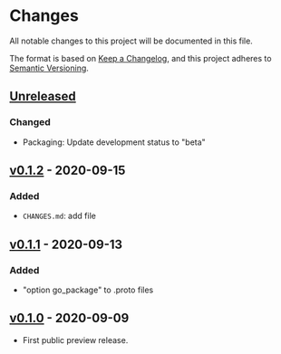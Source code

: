 # Changes

All notable changes to this project will be documented in this file.

The format is based on [Keep a
Changelog](https://keepachangelog.com/en/1.0.0/), and this project
adheres to [Semantic Versioning](https://semver.org/spec/v2.0.0.html).

## [Unreleased]

### Changed

- Packaging: Update development status to "beta"

## [v0.1.2] - 2020-09-15

### Added

- `CHANGES.md`: add file

## [v0.1.1] - 2020-09-13

### Added

- "option go_package" to .proto files

## [v0.1.0] - 2020-09-09

- First public preview release.

[unreleased]: https://github.com/guendto/jomiel-messages/compare/v0.1.2..HEAD
[v0.1.2]: https://github.com/guendto/jomiel-messages/compare/v0.1.1..v0.1.2
[v0.1.1]: https://github.com/guendto/jomiel-messages/compare/v0.1.0..v0.1.1
[v0.1.0]: https://github.com/guendto/jomiel-messages/releases/tag/v0.1.0
